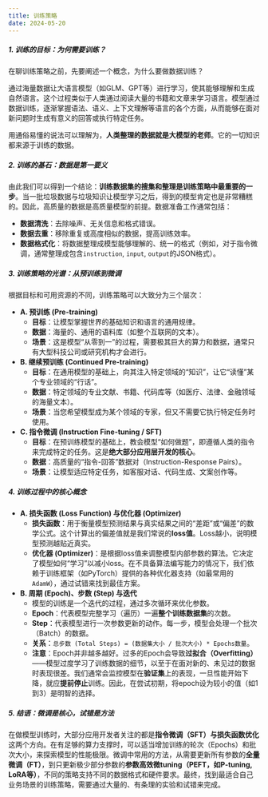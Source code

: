 ```yaml
---
title: 训练策略
date: 2024-05-20
---
```


##### **1. 训练的目标：为何需要训练？**
在聊训练策略之前，先要阐述一个概念，为什么要做数据训练？

通过海量数据让大语言模型（如GLM、GPT等）进行学习，使其能够理解和生成自然语言。这个过程类似于人类通过阅读大量的书籍和文章来学习语言。模型通过数据训练，逐渐掌握语法、语义、上下文理解等语言的各个方面，从而能够在面对新问题时生成有意义的回答或执行特定任务。

用通俗易懂的说法可以理解为，**人类整理的数据就是大模型的老师**。它的一切知识都来源于训练的数据。

##### **2. 训练的基石：数据是第一要义**
由此我们可以得到一个结论：**训练数据集的搜集和整理是训练策略中最重要的一步**。当一批垃圾数据与垃圾知识让模型学习之后，得到的模型肯定也是非常糟糕的。因此，高质量的数据是高质量模型的前提。数据准备工作通常包括：

+ **数据清洗**：去除噪声、无关信息和格式错误。
+ **数据去重**：移除重复或高度相似的数据，提高训练效率。
+ **数据格式化**：将数据整理成模型能够理解的、统一的格式（例如，对于指令微调，通常整理成包含`instruction`, `input`, `output`的JSON格式）。

##### **3. 训练策略的光谱：从预训练到微调**
根据目标和可用资源的不同，训练策略可以大致分为三个层次：

+ **A. 预训练 (Pre-training)**
    - **目标**：让模型掌握世界的基础知识和语言的通用规律。
    - **数据**：海量的、通用的语料库（如整个互联网的文本）。
    - **场景**：这是模型“从零到一”的过程，需要极其巨大的算力和数据，通常只有大型科技公司或研究机构才会进行。
+ **B. 继续预训练 (Continued Pre-training)**
    - **目标**：在通用模型的基础上，向其注入特定领域的“知识”，让它“读懂”某个专业领域的“行话”。
    - **数据**：特定领域的专业文献、书籍、代码库等（如医疗、法律、金融领域的海量文本）。
    - **场景**：当您希望模型成为某个领域的专家，但又不需要它执行特定任务时使用。
+ **C. 指令微调 (Instruction Fine-tuning / SFT)**
    - **目标**：在预训练模型的基础上，教会模型“如何做题”，即遵循人类的指令来完成特定的任务。这是**绝大部分应用层开发的核心**。
    - **数据**：高质量的“指令-回答”数据对（Instruction-Response Pairs）。
    - **场景**：让模型适应特定任务，如客服对话、代码生成、文案创作等。

##### **4. 训练过程中的核心概念**
+ **A. 损失函数 (Loss Function) 与优化器 (Optimizer)**
    - **损失函数**：用于衡量模型预测结果与真实结果之间的“差距”或“偏差”的数学公式。这个计算出的偏差值就是我们常说的**loss值**。Loss越小，说明模型预测越贴近真实。
    - **优化器 (Optimizer)**：是根据loss值来调整模型内部参数的算法。它决定了模型如何“学习”以减小loss。在不具备算法编写能力的情况下，我们依赖于训练框架（如PyTorch）提供的各种优化器支持（如最常用的`AdamW`），通过试错来找到最佳方案。
+ **B. 周期 (Epoch)、步数 (Step) 与迭代**
    - 模型的训练是一个迭代的过程，通过多次循环来优化参数。
    - **Epoch**：代表模型完整学习（遍历）一遍**整个训练数据集**的次数。
    - **Step**：代表模型进行一次参数更新的动作。每一步，模型会处理一个批次（Batch）的数据。
    - **关系**：`总步数 (Total Steps) = (数据集大小 / 批次大小) * Epochs数量`。
    - **注意**：Epoch并非越多越好。过多的Epoch会导致**过拟合（Overfitting）**——模型过度学习了训练数据的细节，以至于在面对新的、未见过的数据时表现很差。我们通常会监控模型在**验证集**上的表现，一旦性能开始下降，就应**提前停止**训练。因此，在尝试初期，将epoch设为较小的值（如1到3）是明智的选择。

##### **5. 结语：微调是核心，试错是方法**
在做模型训练时，大部分应用开发者关注的都是**指令微调（SFT）与损失函数优化**这两个方向。在有足够的算力支撑时，可以适当增加训练的轮次（Epochs）和批次大小，来探索模型的性能极限。微调中常用的方法，从需要更新所有参数的**全量微调（FT）**，到只更新极少部分参数的**参数高效微tuning（PEFT，如P-tuning, LoRA等）**，不同的策略支持不同的数据格式和硬件要求。最终，找到最适合自己业务场景的训练策略，需要通过大量的、有条理的实验和试错来完成。

